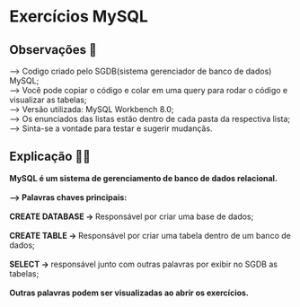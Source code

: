 # Exercícios MySQL
<h2>Observações 🔎</h2> 
--> Codigo criado pelo SGDB(sistema gerenciador de banco de dados)  MySQL;
<br>
--> Você pode copiar o código e colar em uma query para rodar o código e visualizar as tabelas;
<br>
--> Versão utilizada: MySQL Workbench 8.0;
<br>
--> Os enunciados das listas estão dentro de cada pasta da respectiva lista;
<br>
--> Sinta-se a vontade para testar e sugerir mudançãs.
<BR>
  
## Explicação 👨‍🏫

<b>MySQL é um sistema de gerenciamento de banco de dados relacional.</b>
<br><br>
<b>--> Palavras chaves principais:</b>
<br><br>
<b>CREATE DATABASE -> </b>Responsável por criar uma base de dados;
<br><br>
<b>CREATE TABLE -> </b>Responsável por criar uma tabela dentro de um banco de dados;
<br><br>
<b>SELECT -> </b>responsável junto com outras palavras por exibir no SGDB as tabelas;
<br><br>
<b>Outras palavras podem ser visualizadas ao abrir os exercícios.</b>
<br><br>
